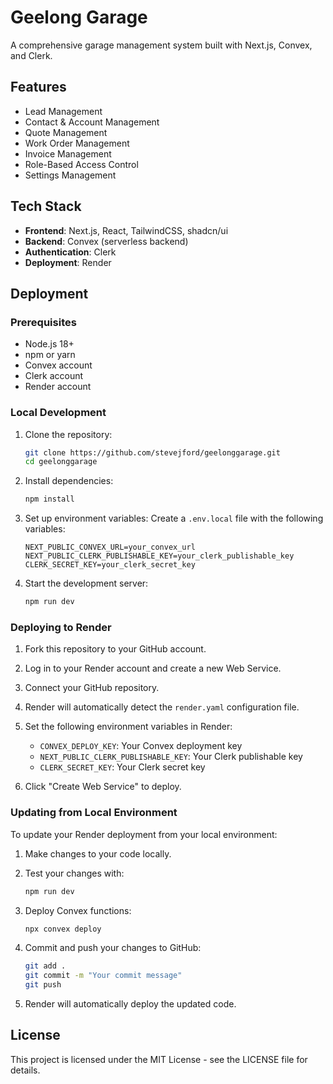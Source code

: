 # Geelong Garage

A comprehensive garage management system built with Next.js, Convex, and Clerk.

## Features

- Lead Management
- Contact & Account Management
- Quote Management
- Work Order Management
- Invoice Management
- Role-Based Access Control
- Settings Management

## Tech Stack

- **Frontend**: Next.js, React, TailwindCSS, shadcn/ui
- **Backend**: Convex (serverless backend)
- **Authentication**: Clerk
- **Deployment**: Render

## Deployment

### Prerequisites

- Node.js 18+
- npm or yarn
- Convex account
- Clerk account
- Render account

### Local Development

1. Clone the repository:
   ```bash
   git clone https://github.com/stevejford/geelonggarage.git
   cd geelonggarage
   ```

2. Install dependencies:
   ```bash
   npm install
   ```

3. Set up environment variables:
   Create a `.env.local` file with the following variables:
   ```
   NEXT_PUBLIC_CONVEX_URL=your_convex_url
   NEXT_PUBLIC_CLERK_PUBLISHABLE_KEY=your_clerk_publishable_key
   CLERK_SECRET_KEY=your_clerk_secret_key
   ```

4. Start the development server:
   ```bash
   npm run dev
   ```

### Deploying to Render

1. Fork this repository to your GitHub account.

2. Log in to your Render account and create a new Web Service.

3. Connect your GitHub repository.

4. Render will automatically detect the `render.yaml` configuration file.

5. Set the following environment variables in Render:
   - `CONVEX_DEPLOY_KEY`: Your Convex deployment key
   - `NEXT_PUBLIC_CLERK_PUBLISHABLE_KEY`: Your Clerk publishable key
   - `CLERK_SECRET_KEY`: Your Clerk secret key

6. Click "Create Web Service" to deploy.

### Updating from Local Environment

To update your Render deployment from your local environment:

1. Make changes to your code locally.

2. Test your changes with:
   ```bash
   npm run dev
   ```

3. Deploy Convex functions:
   ```bash
   npx convex deploy
   ```

4. Commit and push your changes to GitHub:
   ```bash
   git add .
   git commit -m "Your commit message"
   git push
   ```

5. Render will automatically deploy the updated code.

## License

This project is licensed under the MIT License - see the LICENSE file for details.
